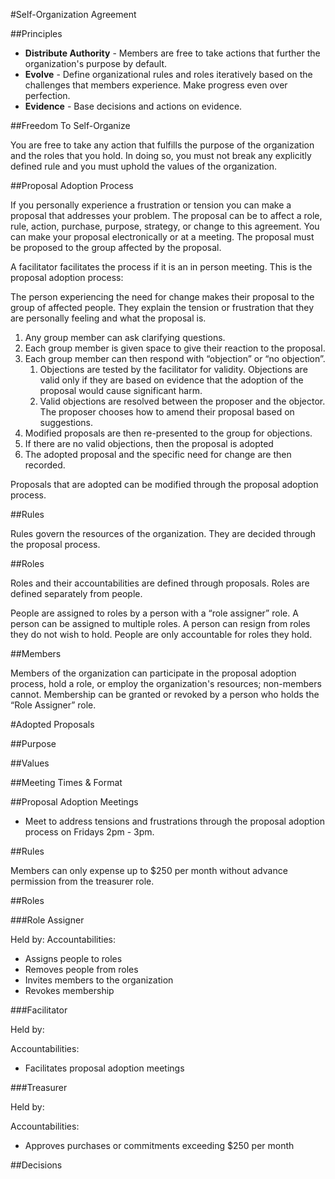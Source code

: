 #Self-Organization Agreement

##Principles

* **Distribute Authority** - Members are free to take actions that further the organization's purpose by default.
* **Evolve** - Define organizational rules and roles iteratively based on the challenges that members experience. Make progress even over perfection.
* **Evidence** - Base decisions and actions on evidence. 

##Freedom To Self-Organize

You are free to take any action that fulfills the purpose of the organization and the roles that you hold. In doing so, you must not break any explicitly defined rule and you must uphold the values of the organization. 

##Proposal Adoption Process

If you personally experience a frustration or tension you can make a proposal that addresses your problem. The proposal can be to affect a role, rule, action, purchase, purpose, strategy, or change to this agreement. You can make your proposal electronically or at a meeting. The proposal must be proposed to the group affected by the proposal.

A facilitator facilitates the process if it is an in person meeting. This is the proposal adoption process:

The person experiencing the need for change makes their proposal to the group of affected people. They explain the tension or frustration that they are personally feeling and what the proposal is.

1. Any group member can ask clarifying questions.
2. Each group member is given space to give their reaction to the proposal.
3. Each group member can then respond with “objection” or “no objection”. 
    1. Objections are tested by the facilitator for validity. Objections are valid only if they are based on evidence that the adoption of the proposal would cause significant harm. 
    2. Valid objections are resolved between the proposer and the objector. The proposer chooses how to amend their proposal based on suggestions. 
4. Modified proposals are then re-presented to the group for objections.
5. If there are no valid objections, then the proposal is adopted
6. The adopted proposal and the specific need for change are then recorded.

Proposals that are adopted can be modified through the proposal adoption process.

##Rules

Rules govern the resources of the organization. They are decided through the proposal process.

##Roles

Roles and their accountabilities are defined through proposals. Roles are defined separately from people. 

People are assigned to roles by a person with a “role assigner” role. A person can be assigned to multiple roles. A person can resign from roles they do not wish to hold. People are only accountable for roles they hold.

##Members

Members of the organization can participate in the proposal adoption process, hold a role, or employ the organization's resources; non-members cannot. Membership can be granted or revoked by a person who holds the “Role Assigner” role.

#Adopted Proposals

##Purpose 

##Values

##Meeting Times & Format

##Proposal Adoption Meetings

* Meet to address tensions and frustrations through the proposal adoption process on Fridays 2pm - 3pm.

##Rules

Members can only expense up to $250 per month without advance permission from the treasurer role.

##Roles

###Role Assigner

Held by:
Accountabilities:

* Assigns people to roles
* Removes people from roles
* Invites members to the organization
* Revokes membership

###Facilitator

Held by:

Accountabilities:

* Facilitates proposal adoption meetings

###Treasurer

Held by:

Accountabilities:

* Approves purchases or commitments exceeding $250 per month

##Decisions
